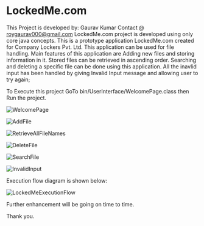 # LockedMe.com
This Project is developed by: Gaurav Kumar Contact @ roygaurav000@gmail.com
LockedMe.com project is developed using only core java concepts.
This is a prototype application LockedMe.com created for Company Lockers Pvt. Ltd. 
This application can be used for file handling.
Main features of this application are Adding new files and storing information in it. 
Stored files can be retrieved in ascending order. 
Searching and deleting a specific file can be done using this application.
All the inavlid input has been handled by giving Invalid Input message and allowing user to try again;



To Execute this project GoTo bin/UserInterface/WelcomePage.class  then Run the project.

![WelcomePage](https://user-images.githubusercontent.com/63685100/116249573-94e08680-a78a-11eb-8980-b2fdb23f00a6.jpg)

![AddFile](https://user-images.githubusercontent.com/63685100/116249607-9ca02b00-a78a-11eb-8d6b-b9140a3844c1.jpg)

![RetrieveAllFileNames](https://user-images.githubusercontent.com/63685100/116249628-a2960c00-a78a-11eb-80b7-ca124115429b.jpg)

![DeleteFile](https://user-images.githubusercontent.com/63685100/116249649-a9248380-a78a-11eb-9451-caa94e7ea996.jpg)

![SearchFile](https://user-images.githubusercontent.com/63685100/116249690-b17cbe80-a78a-11eb-837c-c1378e4ec659.jpg)

![InvalidInput](https://user-images.githubusercontent.com/63685100/116249776-c48f8e80-a78a-11eb-837a-01b61e01e0b9.jpg)



Execution flow diagram is shown below:

![LockedMeExecutionFlow](https://user-images.githubusercontent.com/63685100/116249859-d96c2200-a78a-11eb-8e85-9a1d82eeb61f.jpg)


Further enhancement will be going on time to time.


Thank you.


